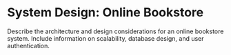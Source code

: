 # System Design: Online Bookstore

Describe the architecture and design considerations for an online bookstore system.
Include information on scalability, database design, and user authentication.
